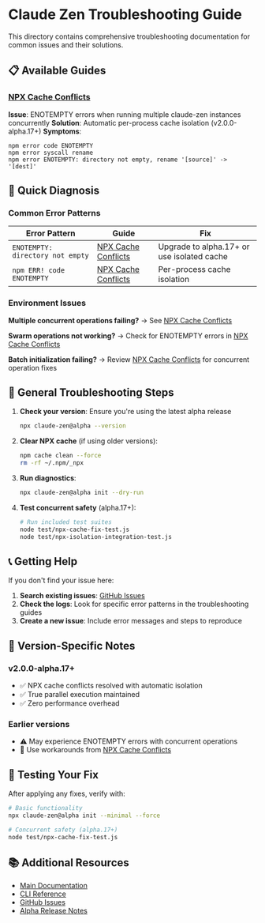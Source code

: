 # Claude Zen Troubleshooting Guide

This directory contains comprehensive troubleshooting documentation for common issues and their solutions.

## 📋 Available Guides

### [NPX Cache Conflicts](./npx-cache-conflicts.md)
**Issue**: ENOTEMPTY errors when running multiple claude-zen instances concurrently
**Solution**: Automatic per-process cache isolation (v2.0.0-alpha.17+)
**Symptoms**: 
```
npm error code ENOTEMPTY
npm error syscall rename
npm error ENOTEMPTY: directory not empty, rename '[source]' -> '[dest]'
```

## 🚀 Quick Diagnosis

### Common Error Patterns

| Error Pattern | Guide | Fix |
|---------------|-------|-----|
| `ENOTEMPTY: directory not empty` | [NPX Cache Conflicts](./npx-cache-conflicts.md) | Upgrade to alpha.17+ or use isolated cache |
| `npm ERR! code ENOTEMPTY` | [NPX Cache Conflicts](./npx-cache-conflicts.md) | Per-process cache isolation |

### Environment Issues

**Multiple concurrent operations failing?**
→ See [NPX Cache Conflicts](./npx-cache-conflicts.md)

**Swarm operations not working?**
→ Check for ENOTEMPTY errors in [NPX Cache Conflicts](./npx-cache-conflicts.md)

**Batch initialization failing?**
→ Review [NPX Cache Conflicts](./npx-cache-conflicts.md) for concurrent operation fixes

## 🔧 General Troubleshooting Steps

1. **Check your version**: Ensure you're using the latest alpha release
   ```bash
   npx claude-zen@alpha --version
   ```

2. **Clear NPX cache** (if using older versions):
   ```bash
   npm cache clean --force
   rm -rf ~/.npm/_npx
   ```

3. **Run diagnostics**:
   ```bash
   npx claude-zen@alpha init --dry-run
   ```

4. **Test concurrent safety** (alpha.17+):
   ```bash
   # Run included test suites
   node test/npx-cache-fix-test.js
   node test/npx-isolation-integration-test.js
   ```

## 📞 Getting Help

If you don't find your issue here:

1. **Search existing issues**: [GitHub Issues](https://github.com/ruvnet/claude-zen/issues)
2. **Check the logs**: Look for specific error patterns in the troubleshooting guides
3. **Create a new issue**: Include error messages and steps to reproduce

## 🔄 Version-Specific Notes

### v2.0.0-alpha.17+
- ✅ NPX cache conflicts resolved with automatic isolation
- ✅ True parallel execution maintained
- ✅ Zero performance overhead

### Earlier versions
- ⚠️ May experience ENOTEMPTY errors with concurrent operations
- 🔧 Use workarounds from [NPX Cache Conflicts](./npx-cache-conflicts.md)

## 🧪 Testing Your Fix

After applying any fixes, verify with:

```bash
# Basic functionality
npx claude-zen@alpha init --minimal --force

# Concurrent safety (alpha.17+)
node test/npx-cache-fix-test.js
```

## 📚 Additional Resources

- [Main Documentation](../README.md)
- [CLI Reference](../cli-reference.md)
- [GitHub Issues](https://github.com/ruvnet/claude-zen/issues)
- [Alpha Release Notes](../../CHANGELOG.md)
